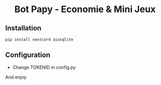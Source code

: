 <h1 align="center">Bot Papy - Economie & Mini Jeux</h1>

## Installation

`pip install nextcord aiosqlite`


## Configuration

* Change TOKENID in config.py


And enjoy
